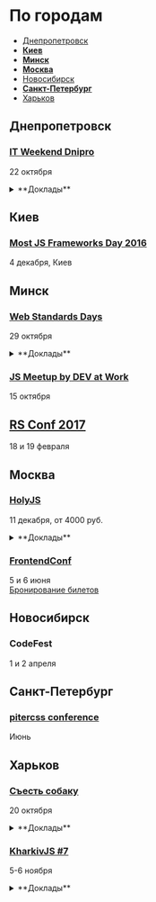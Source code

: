 # По городам

- [Днепропетровск](#Днепропетровск)
- **[Киев](#Киев)**
- **[Минск](#Минск)**
- **[Москва](#Москва)**
- [Новосибирск](#Новосибирск)
- **[Санкт-Петербург](#Санкт-Петербург)**
- [Харьков](#Харьков)

## Днепропетровск

### [IT Weekend Dnipro](https://itweekend.ua/ua/announcements/itw-dn-16o/)

22 октября

<details>
  <summary>**Доклады**</summary>

  - «React + Redux + ES6 + flow and Functional way of thinking», Олексій Коваленко
  - «Updating mobile web pages! But why?», Salim KAYABAŞI
  - «Time machine», Василь Милько
</details>

## Киев

### [Most JS Frameworks Day 2016](http://frameworksdays.com/event/most-js-fwdays-2016)

4 декабря, Киев

## Минск

### [Web Standards Days](https://wsd.events/2016/10/29/)

29 октября

<details>
  <summary>**Доклады**</summary>

  - «Пользовательские свойства как основа архитектуры CSS», Павел Ловцевич
  - «Вы не знаете CSS», Антон Немцев
  - «Как хакнуть фронтенд», Владимир Дашукевич
  - «Я и ИоТ», Вадим Макеев
  - «Клеим будущее с помощью PWA», Максим Юзва
  - «Готовим модульную архитектуру из JS-лапши», Александра Шинкевич
</details>

### [JS Meetup by DEV at Work](https://www.facebook.com/events/717595925045245/)

15 октября

## [RS Conf 2017](https://2017.conf.rollingscopes.com/index.html)

18 и 19 февраля

## Москва

### [HolyJS](http://holyjs.ru/)

11 декабря, от 4000 руб.

<details>
  <summary>**Доклады**</summary>

  - «Веб-приложения: дробим монолит», Виктор Грищенко 
  - «WebVR is the next frontier», Martin Splitt
  - «Sharing files and data with friends using a P2P shared folder powered by Javascript», Mathias Buus Madsen
  - «Rich text editing with Draft.js», Nikolaus Graf
  - «Offline is the new Black», Max Stoiber (Thinkmill)
  - «3L3M3NT5», Martin Kleppe
  - «ECMAScript: latest and upcoming features», Axel Rauschmayer
  - «Debugging Node.js Performance Issues in Production»,Thomas Watson
  - «Лебедь рак и щука: как технологии тянут фронтенд на дно», Евгений Гусев
  - «A Little Closer to Frontend Bliss with Elm», Tereza Sokol
  - «Performance Profiling for V8», Franziska Hinkelmann
  - Секретный доклад, Андрей Ситник
</details>

### [FrontendConf](http://frontendconf.ru/)

5 и 6 июня  
[Бронирование билетов](http://conf.ontico.ru/conference/join/frontend_conf_2017.html)

## Новосибирск

### CodeFest

1 и 2 апреля

## Санкт-Петербург

### [pitercss conference](https://pitercss.com/)

Июнь

## Харьков

### [Съесть собаку](http://eatdog.com.ua/)

20 октября

<details>
  <summary>**Доклады**</summary>

  - «Выжить с помощью ООП», Максим Гопей
  - «BDD & Codeception: разделяем и властвуем», Михаил Боднарчук
</details>

### [KharkivJS #7](http://kharkivjs.org/)

5-6 ноября

<details>
  <summary>**Доклады**</summary>

  - «React API design», Juho Vepsäläinen
  - «Compilers/V8», Ingvar Stepanyan
  - «It is 2016 but you can't subclass shit», Alex Shvaika
  - «Static typing in browser», Slinko Viacheslav
  - «FlowType», Klymov Illia
  - «Iframe rampage. Sad story of one integration», Yurii Plugatariov
  - «Exploring ML in javaScript world», Ivan Lavriv
</details>
